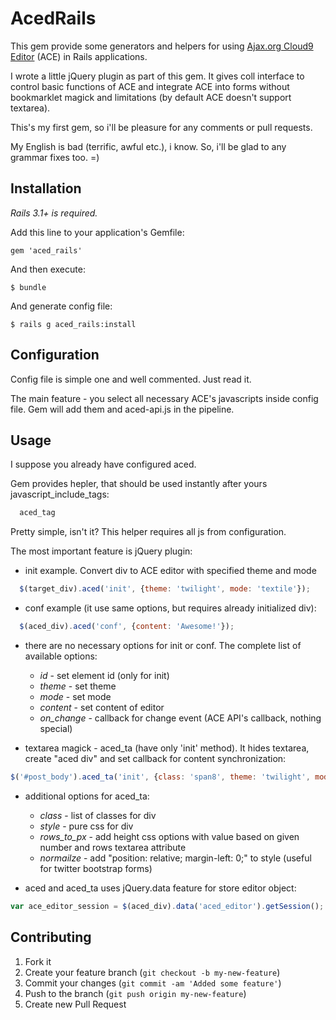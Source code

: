 AcedRails
=========

This gem provide some generators and helpers for using [Ajax.org Cloud9 Editor](http://ajaxorg.github.com/ace/) (ACE) in Rails applications.

I wrote a little jQuery plugin as part of this gem. It gives coll interface to control basic functions of ACE and integrate ACE into forms without bookmarklet magick and limitations (by default ACE doesn't support textarea).

This's my first gem, so i'll be pleasure for any comments or pull requests.

My English is bad (terrific, awful etc.), i know. So, i'll be glad to any grammar fixes too. =)

Installation
------------

*Rails 3.1+ is required.*

Add this line to your application's Gemfile:

    gem 'aced_rails'

And then execute:

    $ bundle

And generate config file:

    $ rails g aced_rails:install

Configuration
-------------

Config file is simple one and well commented. Just read it.

The main feature - you select all necessary ACE's javascripts inside config file. Gem will add them and aced-api.js in the pipeline.

Usage
-----

I suppose you already have configured aced.

Gem provides hepler, that should be used instantly after yours javascript_include_tags:

```ruby
  aced_tag
```

Pretty simple, isn't it? This helper requires all js from configuration.

The most important feature is jQuery plugin:

* init example. Convert div to ACE editor with specified theme and mode

```javascript
  $(target_div).aced('init', {theme: 'twilight', mode: 'textile'});
```

* conf example (it use same options, but requires already initialized div):

```javascript
  $(aced_div).aced('conf', {content: 'Awesome!'});
```

* there are no necessary options for init or conf. The complete list of available options:

  * *id* - set element id (only for init)
  * *theme* - set theme
  * *mode* - set mode
  * *content* - set content of editor
  * *on_change* - callback for change event (ACE API's callback, nothing special)

* textarea magick - aced_ta (have only 'init' method). It hides textarea, create "aced div" and set callback for content synchronization:

```javascript
$('#post_body').aced_ta('init', {class: 'span8', theme: 'twilight', mode: 'textile', rows_to_px: 15, normalize: 'yes'});
```

* additional options for aced_ta:
  
  * *class* - list of classes for div
  * *style* - pure css for div
  * *rows_to_px* - add height css options with value based on given number and rows textarea attribute
  * *normailze* - add "position: relative; margin-left: 0;" to style (useful for twitter bootstrap forms)

* aced and aced_ta uses jQuery.data feature for store editor object:

```javascript
var ace_editor_session = $(aced_div).data('aced_editor').getSession();
```

Contributing
------------

1. Fork it
2. Create your feature branch (`git checkout -b my-new-feature`)
3. Commit your changes (`git commit -am 'Added some feature'`)
4. Push to the branch (`git push origin my-new-feature`)
5. Create new Pull Request
